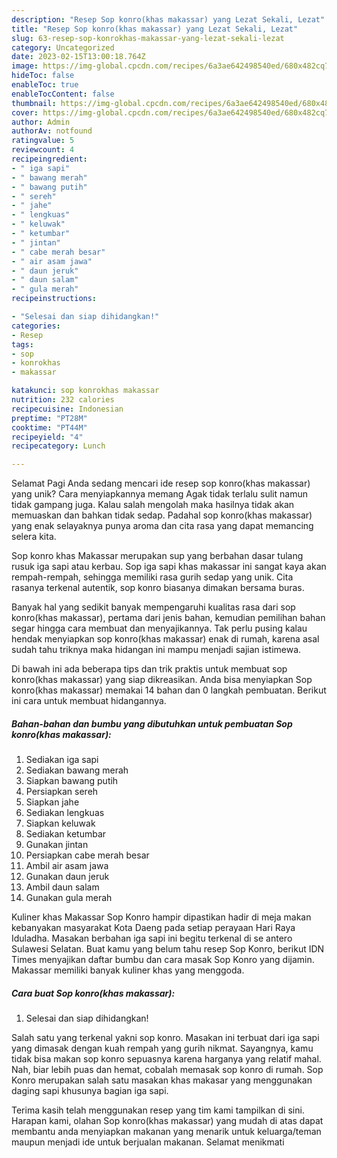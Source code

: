 ```yaml
---
description: "Resep Sop konro(khas makassar) yang Lezat Sekali, Lezat"
title: "Resep Sop konro(khas makassar) yang Lezat Sekali, Lezat"
slug: 63-resep-sop-konrokhas-makassar-yang-lezat-sekali-lezat
category: Uncategorized
date: 2023-02-15T13:00:18.764Z
image: https://img-global.cpcdn.com/recipes/6a3ae642498540ed/680x482cq70/sop-konrokhas-makassar-foto-resep-utama.jpg
hideToc: false
enableToc: true
enableTocContent: false
thumbnail: https://img-global.cpcdn.com/recipes/6a3ae642498540ed/680x482cq70/sop-konrokhas-makassar-foto-resep-utama.jpg
cover: https://img-global.cpcdn.com/recipes/6a3ae642498540ed/680x482cq70/sop-konrokhas-makassar-foto-resep-utama.jpg
author: Admin
authorAv: notfound
ratingvalue: 5
reviewcount: 4
recipeingredient:
- " iga sapi"
- " bawang merah"
- " bawang putih"
- " sereh"
- " jahe"
- " lengkuas"
- " keluwak"
- " ketumbar"
- " jintan"
- " cabe merah besar"
- " air asam jawa"
- " daun jeruk"
- " daun salam"
- " gula merah"
recipeinstructions:

- "Selesai dan siap dihidangkan!"
categories:
- Resep
tags:
- sop
- konrokhas
- makassar

katakunci: sop konrokhas makassar 
nutrition: 232 calories
recipecuisine: Indonesian
preptime: "PT28M"
cooktime: "PT44M"
recipeyield: "4"
recipecategory: Lunch

---
```



Selamat Pagi Anda sedang mencari ide resep sop konro(khas makassar) yang unik? Cara menyiapkannya memang Agak tidak terlalu sulit namun tidak gampang juga. Kalau salah mengolah maka hasilnya tidak akan memuaskan dan bahkan tidak sedap. Padahal sop konro(khas makassar) yang enak selayaknya punya aroma dan cita rasa yang dapat memancing selera kita.


Sop konro khas Makassar merupakan sup yang berbahan dasar tulang rusuk iga sapi atau kerbau. Sop iga sapi khas makassar ini sangat kaya akan rempah-rempah, sehingga memiliki rasa gurih sedap yang unik. Cita rasanya terkenal autentik, sop konro biasanya dimakan bersama buras.

Banyak hal yang sedikit banyak mempengaruhi kualitas rasa dari sop konro(khas makassar), pertama dari jenis bahan, kemudian pemilihan bahan segar hingga cara membuat dan menyajikannya. Tak perlu pusing kalau hendak menyiapkan sop konro(khas makassar) enak di rumah, karena asal sudah tahu triknya maka hidangan ini mampu menjadi sajian istimewa.


Di bawah ini ada beberapa tips dan trik praktis untuk membuat sop konro(khas makassar) yang siap dikreasikan. Anda bisa menyiapkan Sop konro(khas makassar) memakai 14 bahan dan 0 langkah pembuatan. Berikut ini cara untuk membuat hidangannya.

<!--inarticleads1-->

##### Bahan-bahan dan bumbu yang dibutuhkan untuk pembuatan Sop konro(khas makassar):

1. Sediakan  iga sapi
1. Sediakan  bawang merah
1. Siapkan  bawang putih
1. Persiapkan  sereh
1. Siapkan  jahe
1. Sediakan  lengkuas
1. Siapkan  keluwak
1. Sediakan  ketumbar
1. Gunakan  jintan
1. Persiapkan  cabe merah besar
1. Ambil  air asam jawa
1. Gunakan  daun jeruk
1. Ambil  daun salam
1. Gunakan  gula merah


Kuliner khas Makassar Sop Konro hampir dipastikan hadir di meja makan kebanyakan masyarakat Kota Daeng pada setiap perayaan Hari Raya Iduladha. Masakan berbahan iga sapi ini begitu terkenal di se antero Sulawesi Selatan. Buat kamu yang belum tahu resep Sop Konro, berikut IDN Times menyajikan daftar bumbu dan cara masak Sop Konro yang dijamin. Makassar memiliki banyak kuliner khas yang menggoda. 

<!--inarticleads2-->

##### Cara buat Sop konro(khas makassar):


1. Selesai dan siap dihidangkan!

Salah satu yang terkenal yakni sop konro. Masakan ini terbuat dari iga sapi yang dimasak dengan kuah rempah yang gurih nikmat. Sayangnya, kamu tidak bisa makan sop konro sepuasnya karena harganya yang relatif mahal. Nah, biar lebih puas dan hemat, cobalah memasak sop konro di rumah. Sop Konro merupakan salah satu masakan khas makasar yang menggunakan daging sapi khusunya bagian iga sapi. 

Terima kasih telah menggunakan resep yang tim kami tampilkan di sini. Harapan kami, olahan Sop konro(khas makassar) yang mudah di atas dapat membantu anda menyiapkan makanan yang menarik untuk keluarga/teman maupun menjadi ide untuk berjualan makanan. Selamat menikmati
